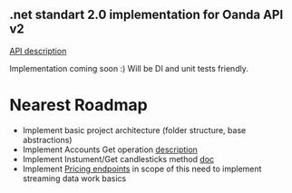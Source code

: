 ## .net standart 2.0 implementation for Oanda API v2
[API description](http://developer.oanda.com/rest-live-v20/introduction/)

Implementation coming soon :)
Will be DI and unit tests friendly.

# Nearest Roadmap
* Implement basic project architecture (folder structure, base abstractions)
* Implement Accounts Get operation [description](http://developer.oanda.com/rest-live-v20/account-ep/)
* Implement Instument/Get candlesticks method [doc](http://developer.oanda.com/rest-live-v20/instrument-ep/)
* Implement [Pricing endpoints](http://developer.oanda.com/rest-live-v20/pricing-ep/) in scope of this need to implement streaming data work basics
